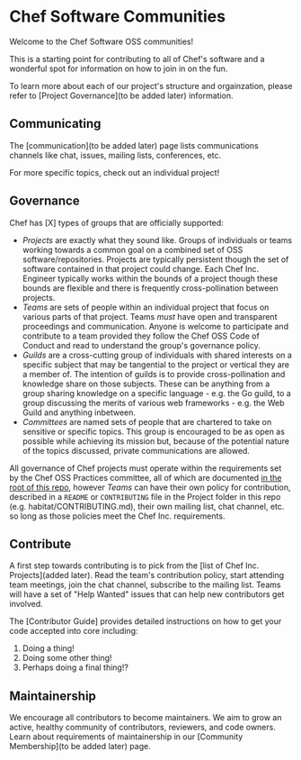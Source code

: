 # Chef Software Communities

Welcome to the Chef Software OSS communities!

This is a starting point for contributing to all of Chef's software and a wonderful
spot for information on how to join in on the fun.

To learn more about each of our project's structure and orgainzation, please refer to
[Project Governance](to be added later) information.

## Communicating

The [communication](to be added later) page lists communications channels like chat, issues, mailing lists, conferences, etc.

For more specific topics, check out an individual project!

## Governance

Chef has [X] types of groups that are officially supported:

  - *Projects* are exactly what they sound like. Groups of individuals or teams working towards a common goal on a combined set of OSS software/repositories. Projects are typically persistent though the set of software contained in that project could change. Each Chef Inc. Engineer typically works within the bounds of a project though these bounds are flexible and there is frequently cross-pollination between projects.
  - *Teams* are sets of people within an individual project that focus on various parts of that project. Teams _must_ have open and transparent proceedings and communication. Anyone is welcome to participate and contribute to a team provided they follow the Chef OSS Code of Conduct and read to understand the group's governance policy.
  - *Guilds* are a cross-cutting group of individuals with shared interests on a specific subject that may be tangential to the project or vertical they are a member of. The intention of guilds is to provide cross-pollination and knowledge share on those subjects. These can be anything from a group sharing knowledge on a specific language - e.g. the Go guild, to a group discussing the merits of various web frameworks - e.g. the Web Guild and anything inbetween.
  - *Committees* are named sets of people that are chartered to take on sensitive or specific topics. This group is encouraged to be as open as possible while achieving its mission but, because of the potential nature of the topics discussed, private communications are allowed.

All governance of Chef projects must operate within the requirements set by the Chef OSS Practices committee, all of which are documented [in the root of this repo](governance.md), however *Teams* can have their own policy for contribution, described in a `README` or `CONTRIBUTING` file in the Project folder in this repo (e.g. habitat/CONTRIBUTING.md), their own mailing list, chat channel, etc. so long as those policies meet the Chef Inc. requirements. 

## Contribute

A first step towards contributing is to pick from the [list of Chef Inc. Projects](added later). Read the team's contribution policy, start attending team meetings, join the chat channel, subscribe to the mailing list. Teams will have a set of "Help Wanted" issues that can help new contributors get involved.

The [Contributor Guide] provides detailed instructions on how to get your code accepted into core including:

  1. Doing a thing!
  2. Doing some other thing!
  3. Perhaps doing a final thing!?

## Maintainership

We encourage all contributors to become maintainers. We aim to grow an active, healthy community of contributors, reviewers, and code owners. Learn about requirements of maintainership in our [Community Membership](to be added later) page.

